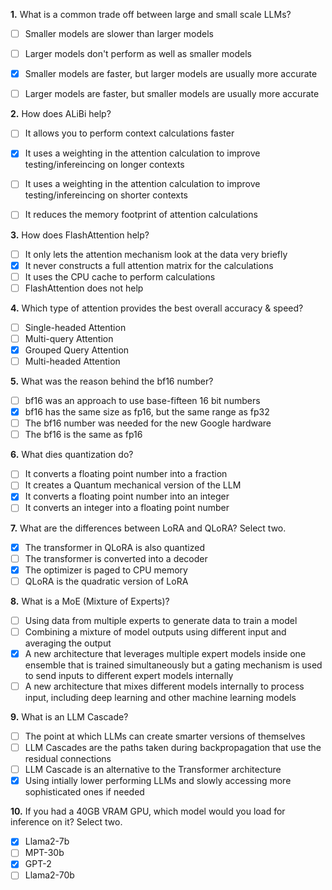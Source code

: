 **1.** What is a common trade off between large and small scale LLMs?
- [ ] Smaller models are slower than larger models
- [ ] Larger models don't perform as well as smaller models
- [x] Smaller models are faster, but larger models are usually more accurate
- [ ] Larger models are faster, but smaller models are usually more accurate


**2.** How does ALiBi help?
- [ ] It allows you to perform context calculations faster
- [x] It uses a weighting in the attention calculation to improve testing/infereincing on longer contexts
- [ ] It uses a weighting in the attention calculation to improve testing/infereincing on shorter contexts
- [ ] It reduces the memory footprint of attention calculations


**3.** How does FlashAttention help?
- [ ] It only lets the attention mechanism look at the data very briefly
- [x] It never constructs a full attention matrix for the calculations
- [ ] It uses the CPU cache to perform calculations
- [ ] FlashAttention does not help

**4.**  Which type of attention provides the best overall accuracy & speed?
- [ ] Single-headed Attention
- [ ] Multi-query Attention
- [x] Grouped Query Attention
- [ ] Multi-headed Attention

**5.** What was the reason behind the bf16 number?
- [ ] bf16 was an approach to use base-fifteen 16 bit numbers
- [x] bf16 has the same size as fp16, but the same range as fp32
- [ ] The bf16 number was needed for the new Google hardware
- [ ] The bf16 is the same as fp16

**6.** What dies quantization do? 
- [ ] It converts a floating point number into a fraction
- [ ] It creates a Quantum mechanical version of the LLM
- [x] It converts a floating point number into an integer
- [ ] It converts an integer into a floating point number

**7.** What are the differences between LoRA and QLoRA? Select two.
- [x] The transformer in QLoRA is also quantized
- [ ] The transformer is converted into a decoder
- [x] The optimizer is paged to CPU memory
- [ ] QLoRA is the quadratic version of LoRA

**8.** What is a MoE (Mixture of Experts)?
- [ ] Using data from multiple experts to generate data to train a model
- [ ] Combining a mixture of model outputs using different input and averaging the output
- [x] A new architecture that leverages multiple expert models inside one ensemble that is trained simultaneously but a gating mechanism is used to send inputs to different expert models internally
- [ ] A new architecture that mixes different models internally to process input, including deep learning and other machine learning models

**9.** What is an LLM Cascade?
- [ ] The point at which LLMs can create smarter versions of themselves
- [ ] LLM Cascades are the paths taken during backpropagation that use the residual connections
- [ ] LLM Cascade is an alternative to the Transformer architecture
- [x] Using intially lower performing LLMs and slowly accessing more sophisticated ones if needed

**10.** If you had a 40GB VRAM GPU, which model would you load for inference on it? Select two.
- [x] Llama2-7b
- [ ] MPT-30b
- [x] GPT-2
- [ ] Llama2-70b
